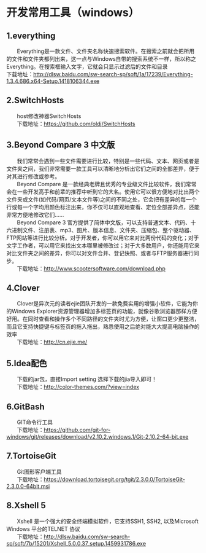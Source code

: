 # 开发常用工具（windows）
## 1.everything
 &#160; &#160; &#160; &#160;Everything是一款文件、文件夹名称快速搜索软件。在搜索之前就会把所用的文件和文件夹都列出来，这一点与Windows自带的搜索系统不一样，所以称之Everything。在搜索框输入文字，它就会只显示过滤后的文件和目录  
 下载地址：http://dlsw.baidu.com/sw-search-sp/soft/1a/17239/Everything-1.3.4.686.x64-Setup.1418106344.exe 
## 2.SwitchHosts
 &#160; &#160; &#160; &#160;host修改神器SwitchHosts  
 &#160; &#160; &#160; &#160;下载地址：https://github.com/oldj/SwitchHosts
## 3.Beyond Compare 3 中文版
  &#160; &#160; &#160; &#160;我们常常会遇到一些文件需要进行比较，特别是一些代码、文本、网页或者是文件夹之间，我们非常需要一款工具可以清晰地分析出它们之间的全部差异，便于对其进行修改或参考。  
  &#160; &#160; &#160; &#160;Beyond Compare 是一款经典老牌且优秀的专业级文件比较软件，我们常常会在一些开发高手和前辈的推荐中听到它的大名。使用它可以很方便地对比出两个文件夹或文件(如代码/网页/文本文件等)之间的不同之处，它会把有差异的每一个行或每一个字均用颜色标注出来，你不仅可以直观地查看、定位全部差异点，还能非常方便地修改它们……  
  &#160; &#160; &#160; &#160;Beyond Compare 3 官方提供了简体中文版，可以支持普通文本、代码、十六进制文件、注册表、mp3、图片、版本信息、文件夹、压缩包、整个驱动器、FTP网站等进行比较分析。对于开发者，你可以用它来对比两份代码的变化；对于文字工作者，可以用它来找出文本哪里被修改过；对于大多数用户，你还能用它来对比文件夹之间的差异，你可以对文件合并、登记快照、或者与FTP服务器进行同步。  
  &#160; &#160; &#160; &#160;下载地址：http://www.scootersoftware.com/download.php
## 4.Clover
&#160; &#160; &#160; &#160;Clover是异次元的读者ejie团队开发的一款免费实用的增强小软件，它能为你的Windows Explorer资源管理器增加多标签页的功能，就像谷歌浏览器那样方便好用。在同时查看和操作多个不同路径的文件夹时尤为方便，让窗口更少更整洁，而且它支持快捷键与标签页的拖入拖出，熟悉使用之后绝对能大大提高电脑操作的效率  
&#160; &#160; &#160; &#160;下载地址：http://cn.ejie.me/
## 5.Idea配色
&#160; &#160; &#160; &#160;下载的jar包，直接Import setting 选择下载的jia导入即可！  
&#160; &#160; &#160; &#160;下载地址：http://color-themes.com/?view=index
## 6.GitBash
&#160; &#160; &#160; &#160;GIT命令行工具  
&#160; &#160; &#160; &#160;下载地址：https://github.com/git-for-windows/git/releases/download/v2.10.2.windows.1/Git-2.10.2-64-bit.exe  
## 7.TortoiseGit
&#160; &#160; &#160; &#160;Git图形客户端工具  
&#160; &#160; &#160; &#160;下载地址：https://download.tortoisegit.org/tgit/2.3.0.0/TortoiseGit-2.3.0.0-64bit.msi  
## 8.Xshell 5
&#160; &#160; &#160; &#160;Xshell 是一个强大的安全终端模拟软件，它支持SSH1, SSH2, 以及Microsoft Windows 平台的TELNET 协议    
&#160; &#160; &#160; &#160;下载地址：http://dlsw.baidu.com/sw-search-sp/soft/7b/15201/Xshell_5.0.0.37_setup.1459931786.exe  
 
